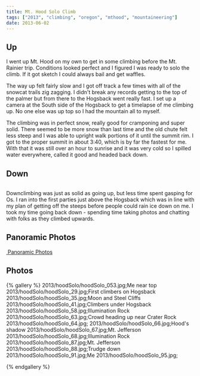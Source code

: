 ```yaml
---
title: Mt. Hood Solo Climb
tags: ["2013", "climbing", "oregon", "mthood", "mountaineering"]
date: 2013-06-02
---
```


<h2>Up</h2>
I went up Mt. Hood on my own to get in some climbing before the Mt. Rainier trip.  Conditions looked perfect and I figured I was ready to solo the climb.  If it got sketch I could always bail and get waffles.

The way up felt fairly slow and I got off track a few times with all of the snowcat trails zig zagging.  I didn't break any records getting to the top of the palmer but from there to the Hogsback went really fast.  I set up a camera at the South side of the Hogsback to get a timelapse of me climbing up.  No one else was up top so I had the mountain all to myself.


The climbing was in perfect snow, really good for cramponing and super solid.  There seemed to be more snow than last time and the old chute felt less steep and I was able to upright walk portions of it until the summit rim.  I got to the proper summit in about 3:40, which is by far the fastest for me.  With that it was still over an hour to sunrise and it was very cold so I spilled water everywhere, called it good and headed back down.

<h2>Down</h2>

<img class="photo" src="http://willprogramforfood.com/blog/pics/2013/hoodSolo/thumb/hoodSolo_64.jpg" alt="" />

Downclimbing was just as solid as going up, but less time spent gasping for Os.  I ran into the first parties just above the Hogsback which was in line with my plan of getting off the steeps before people could rain ice down on me.  I took my time going back down - spending time taking photos and chatting with folks as they climbed upwards.


<h2>Panoramic Photos</h2>
<a href="http://willprogramforfood.com/photos/mt-hood-solo"><img class="photo"   src="http://willprogramforfood.com/photos/pics/panoramic/2013/hoodPano/thumb/hoodSolo_80.jpg" alt="" />
Panoramic Photos</a>

<h2>Photos</h2>
{% gallery %} 
2013/hoodSolo/hoodSolo_053.jpg;Me near top
2013/hoodSolo/hoodSolo_29.jpg;First climbers on Hogsback
2013/hoodSolo/hoodSolo_35.jpg;Moon and Steel Cliffs
2013/hoodSolo/hoodSolo_41.jpg;Climbers under Hogsback
2013/hoodSolo/hoodSolo_58.jpg;Illumination Rock
2013/hoodSolo/hoodSolo_63.jpg;Crowd heading up near Crater Rock
2013/hoodSolo/hoodSolo_64.jpg;
2013/hoodSolo/hoodSolo_66.jpg;Hood's shadow
2013/hoodSolo/hoodSolo_67.jpg;Mt. Jefferson
2013/hoodSolo/hoodSolo_68.jpg;Illumination Rock
2013/hoodSolo/hoodSolo_87.jpg;Mt. Jefferson
2013/hoodSolo/hoodSolo_88.jpg;Trudge down 
2013/hoodSolo/hoodSolo_91.jpg;Me
2013/hoodSolo/hoodSolo_95.jpg;

{% endgallery %}
